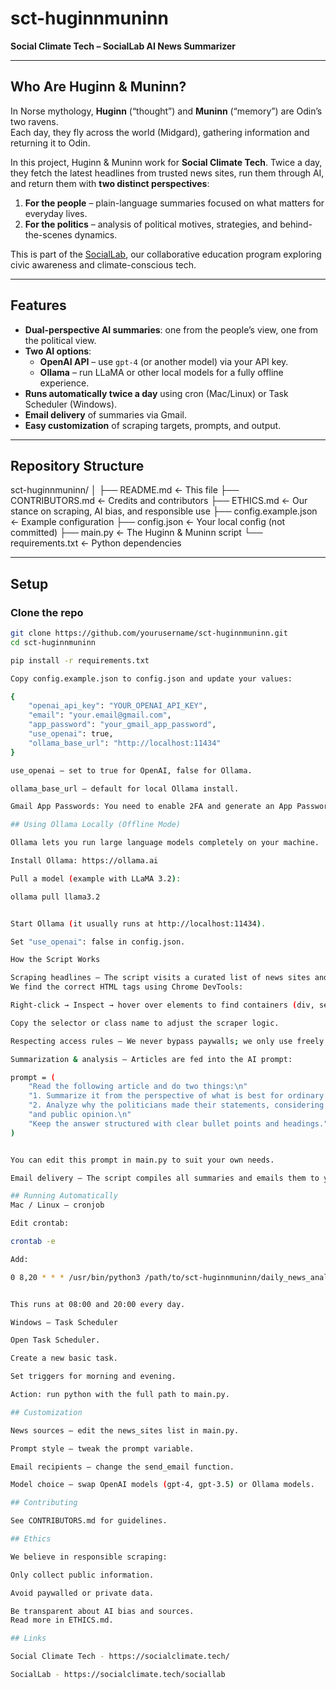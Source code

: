 # sct-huginnmuninn  
**Social Climate Tech – SocialLab AI News Summarizer**

---

## Who Are Huginn & Muninn?  
In Norse mythology, **Huginn** (“thought”) and **Muninn** (“memory”) are Odin’s two ravens.  
Each day, they fly across the world (Midgard), gathering information and returning it to Odin.  

In this project, Huginn & Muninn work for **Social Climate Tech**. Twice a day, they fetch the latest headlines from trusted news sites, run them through AI, and return them with **two distinct perspectives**:  

1. **For the people** – plain-language summaries focused on what matters for everyday lives.  
2. **For the politics** – analysis of political motives, strategies, and behind-the-scenes dynamics.  

This is part of the [SocialLab](https://socialclimate.tech/sociallab), our collaborative education program exploring civic awareness and climate-conscious tech.

---

## Features
- **Dual-perspective AI summaries**: one from the people’s view, one from the political view.
- **Two AI options**:
  - **OpenAI API** – use `gpt-4` (or another model) via your API key.
  - **Ollama** – run LLaMA or other local models for a fully offline experience.
- **Runs automatically twice a day** using cron (Mac/Linux) or Task Scheduler (Windows).
- **Email delivery** of summaries via Gmail.
- **Easy customization** of scraping targets, prompts, and output.

---

## Repository Structure

sct-huginnmuninn/
│
├── README.md ← This file
├── CONTRIBUTORS.md ← Credits and contributors
├── ETHICS.md ← Our stance on scraping, AI bias, and responsible use
├── config.example.json ← Example configuration
├── config.json ← Your local config (not committed)
├── main.py ← The Huginn & Muninn script
└── requirements.txt ← Python dependencies


---

## Setup

### Clone the repo
```bash
git clone https://github.com/yourusername/sct-huginnmuninn.git
cd sct-huginnmuninn

pip install -r requirements.txt

Copy config.example.json to config.json and update your values:

{
    "openai_api_key": "YOUR_OPENAI_API_KEY",
    "email": "your.email@gmail.com",
    "app_password": "your_gmail_app_password",
    "use_openai": true,
    "ollama_base_url": "http://localhost:11434"
}

use_openai – set to true for OpenAI, false for Ollama.

ollama_base_url – default for local Ollama install.

Gmail App Passwords: You need to enable 2FA and generate an App Password in Google Account Security settings.

## Using Ollama Locally (Offline Mode)

Ollama lets you run large language models completely on your machine.

Install Ollama: https://ollama.ai

Pull a model (example with LLaMA 3.2):

ollama pull llama3.2


Start Ollama (it usually runs at http://localhost:11434).

Set "use_openai": false in config.json.

How the Script Works

Scraping headlines – The script visits a curated list of news sites and collects top article links.
We find the correct HTML tags using Chrome DevTools:

Right-click → Inspect → hover over elements to find containers (div, section, etc.).

Copy the selector or class name to adjust the scraper logic.

Respecting access rules – We never bypass paywalls; we only use freely available public content.

Summarization & analysis – Articles are fed into the AI prompt:

prompt = (
    "Read the following article and do two things:\n"
    "1. Summarize it from the perspective of what is best for ordinary people, avoiding political spin.\n"
    "2. Analyze why the politicians made their statements, considering party strategy, internal dynamics, "
    "and public opinion.\n"
    "Keep the answer structured with clear bullet points and headings."
)


You can edit this prompt in main.py to suit your own needs.

Email delivery – The script compiles all summaries and emails them to you.

## Running Automatically
Mac / Linux – cronjob

Edit crontab:

crontab -e

Add:

0 8,20 * * * /usr/bin/python3 /path/to/sct-huginnmuninn/daily_news_analysis.py


This runs at 08:00 and 20:00 every day.

Windows – Task Scheduler

Open Task Scheduler.

Create a new basic task.

Set triggers for morning and evening.

Action: run python with the full path to main.py.

## Customization

News sources – edit the news_sites list in main.py.

Prompt style – tweak the prompt variable.

Email recipients – change the send_email function.

Model choice – swap OpenAI models (gpt-4, gpt-3.5) or Ollama models.

## Contributing

See CONTRIBUTORS.md for guidelines.

## Ethics

We believe in responsible scraping:

Only collect public information.

Avoid paywalled or private data.

Be transparent about AI bias and sources.
Read more in ETHICS.md.

## Links

Social Climate Tech - https://socialclimate.tech/

SocialLab - https://socialclimate.tech/sociallab